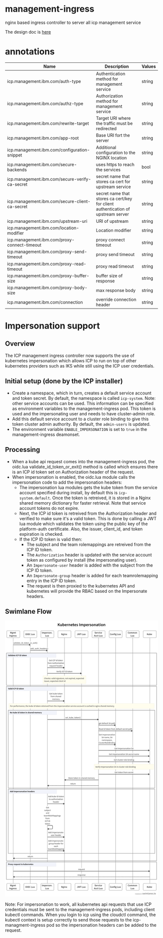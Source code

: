 # management-ingress
nginx based ingress controller to server all icp management service

The design doc is [here](https://github.ibm.com/IBMPrivateCloud/roadmap/blob/master/feature-specs/kubernetes/management-ingress-controller-refactor.md)

# annotations

| Name | Description | Values |
| --- | --- | --- |
| icp.management.ibm.com/auth-type | Authentication method for management service | string |
| icp.management.ibm.com/authz-type | Authorization method for management service | string |
| icp.management.ibm.com/rewrite-target | Target URI where the traffic must be redirected | string |
| icp.management.ibm.com/app-root | Base URI fort the server | string |
| icp.management.ibm.com/configuration-snippet | Additional configuration to the NGINX location | string |
| icp.management.ibm.com/secure-backends | uses https to reach the services | bool |
| icp.management.ibm.com/secure-verify-ca-secret | secret name that stores ca cert for upstream service | string |
| icp.management.ibm.com/secure-client-ca-secret | secret name that stores ca cert/key for client authentication of upstream server | string |
| icp.management.ibm.com/upstream-uri | URI of upstream | string |
| icp.management.ibm.com/location-modifier | Location modifier | string |
| icp.management.ibm.com/proxy-connect-timeout | proxy connect timeout | string |
| icp.management.ibm.com/proxy-send-timeout | proxy send timeout | string |
| icp.management.ibm.com/proxy-read-timeout | proxy read timeout | string |
| icp.management.ibm.com/proxy-buffer-size | buffer size of response | string |
| icp.management.ibm.com/proxy-body-size | max response body | string |
| icp.management.ibm.com/connection | override connection header | string |

# Impersonation support
## Overview
The ICP management ingress controller now supports the use of kubernetes impersonation which allows ICP to run on top
of other kubernetes providers such as IKS while still using the ICP user credentials. 

## Initial setup (done by the ICP installer)
* Create a namespace, which in turn, creates a default service account and token secret.  By default, the namespace is called `icp-system`.  Note: other 
service accounts can be used.  This information can be specified as environment variables to the management-ingress pod.  This token is used and the impersonating user and needs to have cluster-admin role.
* Add this default service account to a cluster role binding to give this token cluster admin authority.  By default, the `admin-users` is updated.
* The environment variable `ENABLE_IMPERSONATION` is set to `true` in the management-ingress deamonset.

## Processing
* When a kube api request comes into the management-ingress pod, the oidc.lua validate_id_token_or_exit() method is called which ensures there
is an ICP id token set on Authorization header of the request.
* When impersonation is enabled, the oidc.lua module calls the impersonation code to add the impersonation headers:
  * The impersonation lua modules gets the kube token from the service account specified during install, by default this is `icp-system.default`.  Once
  the token is retreived, it is stored in a Nginx shared memory dictionary for faster retrieval.  Note that service account tokens do
  not expire.
  * Next, the ICP id token is retreived from the Authorization header and verified to make sure it's a valid token.  This is done by calling a JWT lua
  module which validates the token using the public key of the platform-auth certificate.  Also, the issuer, client_id, and token expiration is checked.
  * If the ICP ID token is valid then:
     * The subject and the team rolemappings are retreived from the ICP ID token.
     * The `Authorization` header is updated with the service account token as configured by install (the impersonating user).
     * An `Impersonate-user` header is added with the subject from the ICP ID token.
     * An `Impersonate-group` header is added for each teamrolemapping entry in the ICP ID token.
     * The request is then proxied to the kubernetes API and kubernetes will provide the RBAC based on the Impersonate headers.
## Swimlane Flow
![image](swimlanes/impersonation.png)

Note: For impersonation to work, all kubernetes api requests that use ICP credentials must be sent to the management-ingress pods, including client kubectl commands.  When you login to icp using the cloudctl command, the kubectl context is setup correctly to send those requests to the icp-managment-ingress
pod so the impersonation headers can be added to the request.



